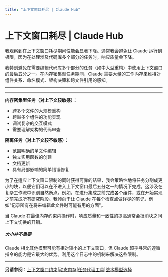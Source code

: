 ```yaml
---
title: "上下文窗口耗尽 | Claude Hub"
---
```


# 上下文窗口耗尽 | Claude Hub

我观察到在上下文窗口耗尽期间性能会显著下降。通常我会避免让 Claude 运行到极限，因为在处理涉及代码库多个部分的任务时，响应质量会下降。

我特别避免在需要编辑代码库多个部分的任务（如中大型重构）中使用上下文窗口的最后五分之一。在内存密集型任务期间，Claude 需要大量的工作内存来维持对组件关系、命名模式、架构决策和跨文件引用的感知。

* * *

* * *

**内存密集型任务（对上下文较敏感）：**

-   跨多个文件的大规模重构
-   跨越多个组件的功能实现
-   调试复杂的交互模式
-   需要理解架构的代码审查

**隔离任务（对上下文较不敏感）：**

-   范围明确的单文件编辑
-   独立实用函数的创建
-   文档更新
-   具有局部影响的简单错误修复

为了在适应上下文窗口限制的同时获得可靠的结果，我会策略性地将任务分割成更小的块，以便它们可以在不进入上下文窗口最后五分之一的情况下完成。这涉及在复杂工作流中识别自然断点。例如，在进行集成之前完成各个组件，或在开始实现之前完成所有研究阶段。我倾向于让 Claude 在每个检查点做详尽的笔记，例如"记录所有在将来编辑此文件时可能有用的方面"。

当 Claude 在最佳内存约束内操作时，响应质量和一致性的提高通常会抵消块之间上下文切换的开销。

##### 大小并不重要

Claude 相比其他模型可能有相对较小的上下文窗口，但 Claude 超乎寻常的遵循指令的能力是它最大的优势。利用这个日志中的机制来解决这些限制。


* * *

**另请参阅**：[上下文窗口约束](/mechanics-context-inspection.html)|[动态内存](/mechanics-dynamic-memory.html)|[任务代理工具](/mechanics-agent-engineering.html)|[战术模型选择](/mechanics-tactical-model-selection.html)

